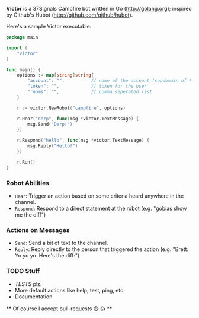 **Victor** is a 37Signals Campfire bot written in Go (http://golang.org); inspired by Github's Hubot (http://github.com/github/hubot).

Here's a sample Victor executable:

```go
package main

import (
    "victor"
)

func main() {
    options := map[string]string{
        "account": "",          // name of the account (subdomain of *.campfirenow.com)
        "token": "",            // token for the user
        "rooms": "",            // comma seperated list
    }

    r := victor.NewRobot("campfire", options)

    r.Hear("derp", func(msg *victor.TextMessage) {
        msg.Send("Derp!")
    })

    r.Respond("hello", func(msg *victor.TextMessage) {
        msg.Reply("Hello!")
    })

    r.Run()
}
```

### Robot Abilities

- `Hear`: Trigger an action based on some criteria heard anywhere in the channel.
- `Respond`: Respond to a direct statement at the robot (e.g. "gobias show me the diff")

### Actions on Messages

- `Send`: Send a bit of text to the channel.
- `Reply`: Reply directly to the person that triggered the action (e.g. "Brett: Yo yo yo. Here's the diff:")

### TODO Stuff

- *TESTS* plz.
- More default actions like help, test, ping, etc.
- Documentation

** Of course I accept pull-requests :smile: :thumbsup: **
